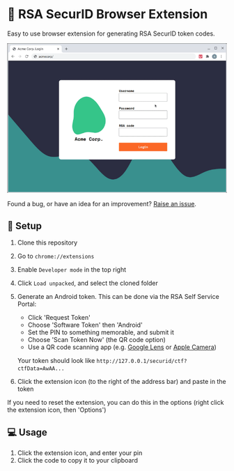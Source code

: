 # 🔢 RSA SecurID Browser Extension

Easy to use browser extension for generating RSA SecurID token codes.

![Example of using the RSA SecurID browser extension to login](img/demo.gif)

Found a bug, or have an idea for an improvement? [Raise an issue](https://github.com/domdomegg/rsa-securid-browser-extension/issues).

## 🔧 Setup

1. Clone this repository
2. Go to `chrome://extensions`
3. Enable `Developer mode` in the top right
4. Click `Load unpacked`, and select the cloned folder
5. Generate an Android token. This can be done via the RSA Self Service Portal:
    - Click 'Request Token'
    - Choose 'Software Token' then 'Android'
    - Set the PIN to something memorable, and submit it
    - Choose 'Scan Token Now' (the QR code option)
    - Use a QR code scanning app (e.g. [Google Lens](https://play.google.com/store/apps/details?id=com.google.ar.lens) or [Apple Camera](https://support.apple.com/en-gb/HT208843))

    Your token should look like `http://127.0.0.1/securid/ctf?ctfData=AwAA...`
6. Click the extension icon (to the right of the address bar) and paste in the token

If you need to reset the extension, you can do this in the options (right click the extension icon, then 'Options')

## 💻 Usage

1. Click the extension icon, and enter your pin
2. Click the code to copy it to your clipboard